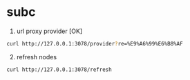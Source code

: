 # subc

1. url proxy provider [OK]

```bash
curl http://127.0.0.1:3078/provider?re=%E9%A6%99%E6%B8%AF
```

2. refresh nodes

```bash
curl http://127.0.0.1:3078/refresh
```
